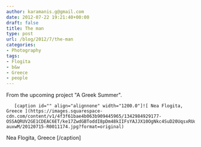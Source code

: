 ```yaml
---
author: karamanis.g@gmail.com
date: 2012-07-22 19:21:40+00:00
draft: false
title: The man
type: post
url: /blog/2012/7/the-man
categories:
- Photography
tags:
- Flogita
- b&w
- Greece
- people
---
```


From the upcoming project "A Greek Summer".


  
       [caption id="" align="alignnone" width="1200.0"]![ Nea Flogita, Greece ](https://images.squarespace-cdn.com/content/v1/4f3f61bae4b063b909445965/1342984929177-OSSAQRUV2GE1CDEAC6ET/ke17ZwdGBToddI8pDm48kIIFsYAJJX10OgNkc4SuD20UqsxRUqqbr1mOJYKfIPR7LoDQ9mXPOjoJoqy81S2I8N_N4V1vUb5AoIIIbLZhVYxCRW4BPu10St3TBAUQYVKce0j9vvU4chI_bB_CjBNrJapSKkBorzMUDpE1NYw5XxnDgGKGBETQKcT3bo-auxwM/20120715-R0011174.jpg?format=original)
 Nea Flogita, Greece [/caption]
